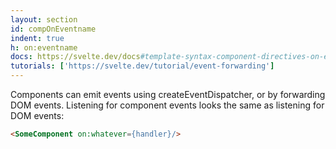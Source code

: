 ```yaml
---
layout: section
id: compOnEventname
indent: true
h: on:eventname
docs: https://svelte.dev/docs#template-syntax-component-directives-on-eventname
tutorials: ['https://svelte.dev/tutorial/event-forwarding']
---
```

Components can emit events using createEventDispatcher, or by forwarding DOM events. Listening for component events looks the same as listening for DOM events:
```html
<SomeComponent on:whatever={handler}/>
```